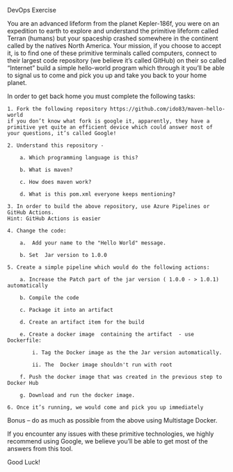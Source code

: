 DevOps Exercise

You are an advanced lifeform from the planet Kepler-186f, you were on an expedition to earth to explore and understand the primitive lifeform called Terran (humans) but your spaceship crashed somewhere in the continent called by the natives North America.
Your mission, if you choose to accept it, is to find one of these primitive terminals called computers, connect to their largest code repository (we believe it’s called GitHub) on their so called “Internet” build a simple hello-world program which through it you’ll be able to signal us to come and pick you up and take you back to your home planet.

In order to get back home you must complete the following tasks:

    1. Fork the following repository https://github.com/ido83/maven-hello-world
    if you don’t know what fork is google it, apparently, they have a primitive yet quite an efficient device which could answer most of your questions, it’s called Google!
    
    2. Understand this repository -
    
        a. Which programming language is this?
        
        b. What is maven? 
        
        c. How does maven work? 
        
        d. What is this pom.xml everyone keeps mentioning?
    
    3. In order to build the above repository, use Azure Pipelines or GitHub Actions. 
    Hint: GitHub Actions is easier
    
    4. Change the code:
    
        a.  Add your name to the "Hello World" message.
        
        b. Set  Jar version to 1.0.0
    
    5. Create a simple pipeline which would do the following actions:
    
        a. Increase the Patch part of the jar version ( 1.0.0 - > 1.0.1) automatically
        
        b. Compile the code
        
        c. Package it into an artifact
        
        d. Create an artifact item for the build
        
        e. Create a docker image  containing the artifact  - use Dockerfile:
        
            i. Tag the Docker image as the the Jar version automatically.
            
            ii. The  Docker image shouldn't run with root
            
        f. Push the docker image that was created in the previous step to Docker Hub
        
        g. Download and run the docker image.
    
    6. Once it’s running, we would come and pick you up immediately

Bonus – do as much as possible from the above using Multistage Docker.

If you encounter any issues with these primitive technologies, we highly recommend using Google, we believe you’ll be able to get most of the answers from this tool.

Good Luck!
